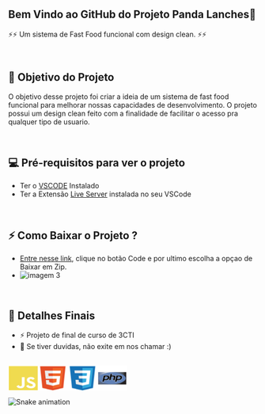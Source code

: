 ## Bem Vindo ao GitHub do Projeto <strong>Panda Lanches</strong>👋
⚡⚡ Um sistema de Fast Food funcional com design clean. ⚡⚡

<br>

## 🚀 Objetivo do Projeto

O objetivo desse projeto foi criar a ideia de um sistema de fast food funcional para melhorar nossas capacidades de desenvolvimento.
O projeto possui um design clean feito com a finalidade de facilitar o acesso pra qualquer tipo de usuario.


<br>


## 💻 Pré-requisitos para ver o projeto

* Ter o <a href="https://code.visualstudio.com/">VSCODE</a> Instalado
* Ter a Extensão <a href="https://marketplace.visualstudio.com/items?itemName=ritwickdey.LiveServer">Live Server</a> instalada no seu VSCode

<br>

## ⚡ Como Baixar o Projeto ?
- <a href="https://github.com/Trab3CTI/panda-lanches-website-principal">Entre nesse link</a>, clique no botão Code e por ultimo escolha a opçao de Baixar em Zip.
- ![imagem 3](https://user-images.githubusercontent.com/94136685/143333942-5b18fa8a-a964-410b-adc3-1cf6b79e24ba.png)

<br>

## 💼 Detalhes Finais
- ⚡ Projeto de final de curso de 3CTI 
- 💌 Se tiver duvidas, não exite em nos chamar :)

<br>

<div style='display: flex; align-itens: center;'>
  <img height="50" width="60" src="https://raw.githubusercontent.com/devicons/devicon/master/icons/javascript/javascript-plain.svg">
  <img height="50" width="60" src="https://raw.githubusercontent.com/devicons/devicon/master/icons/html5/html5-original.svg">
  <img height="50" width="60" src="https://raw.githubusercontent.com/devicons/devicon/master/icons/css3/css3-original.svg">
  <img height="50" width="60" src="https://raw.githubusercontent.com/devicons/devicon/master/icons/php/php-original.svg">
</div>
 
  ![Snake animation](https://github.com/lucassoares72/lucassoares72/blob/output/github-contribution-grid-snake.svg)
 
</div>
